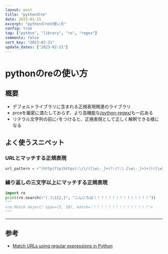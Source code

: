 ```yaml
---
layout: post
title: "pythonのre"
date: 2023-02-21
excerpt: "pythonのreの使い方"
config: true
tag: ["python", "library", "re", "regex"]
comments: false
sort_key: "2023-02-21"
update_dates: ["2023-02-21"]
---
```


# pythonのreの使い方

## 概要
 - デフォルトライブラリに含まれる正規表現関連のライブラリ
 - prceを厳密に満たしておらず、より高機能な[/python-regex/](/python-regex/)も一応ある
 - リテラル文字列の前に`r`をつけると、正規表現として正しく解釈できる様になる

## よく使うスニペット

### URLとマッチする正規表現

```python
url_pattern = r"(http|ftp|https):\/\/([\w\-_]+(?:(?:\.[\w\-_]+)+))([\w\-\.,@?^=%&:/~\+#]*[\w\-\@?^=%&/~\+#])?"
```

### 繰り返しの三文字以上にマッチする正規表現

```python
import re
print(re.search(r"(.)\1{2,}", "こんにちは！！！！！！！！！！！！！！！"))
"""
<re.Match object; span=(5, 20), match='！！！！！！！！！！！！！！！'>
"""
```

---

## 参考
 - [Match URLs using regular expressions in Python](https://www.i2tutorials.com/match-urls-using-regular-expressions-in-python/)
